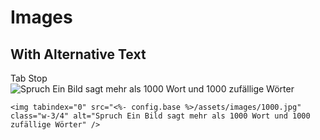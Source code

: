 # Images
## With Alternative Text

<div tabindex="0">Tab Stop</div>

<img tabindex="0" src="<%- config.base %>/assets/images/1000.jpg" class="w-3/4" alt="Spruch Ein Bild sagt mehr als 1000 Wort und 1000 zufällige Wörter" />

<br />

```
<img tabindex="0" src="<%- config.base %>/assets/images/1000.jpg" class="w-3/4" alt="Spruch Ein Bild sagt mehr als 1000 Wort und 1000 zufällige Wörter" />
```
